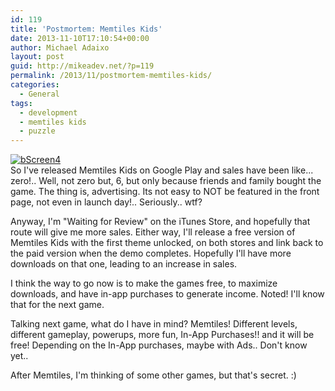 ```yaml
---
id: 119
title: 'Postmortem: Memtiles Kids'
date: 2013-11-10T17:10:54+00:00
author: Michael Adaixo
layout: post
guid: http://mikeadev.net/?p=119
permalink: /2013/11/postmortem-memtiles-kids/
categories:
  - General
tags:
  - development
  - memtiles kids
  - puzzle
---
```

[<img src="http://mikeadev.net/content/img/bScreen4.png" alt="bScreen4" />](http://mikeadev.net/content/img/bScreen4.png)  
So I've released Memtiles Kids on Google Play and sales have been like... zero!.. Well, not zero but, 6, but only because friends and family bought the game. The thing is, advertising. Its not easy to NOT be featured in the front page, not even in launch day!.. Seriously.. wtf?

Anyway, I'm "Waiting for Review" on the iTunes Store, and hopefully that route will give me more sales. Either way, I'll release a free version of Memtiles Kids with the first theme unlocked, on both stores and link back to the paid version when the demo completes. Hopefully I'll have more downloads on that one, leading to an increase in sales.

I think the way to go now is to make the games free, to maximize downloads, and have in-app purchases to generate income. Noted! I'll know that for the next game.

Talking next game, what do I have in mind? Memtiles! Different levels, different gameplay, powerups, more fun, In-App Purchases!! and it will be free! Depending on the In-App purchases, maybe with Ads.. Don't know yet..

After Memtiles, I'm thinking of some other games, but that's secret. :)